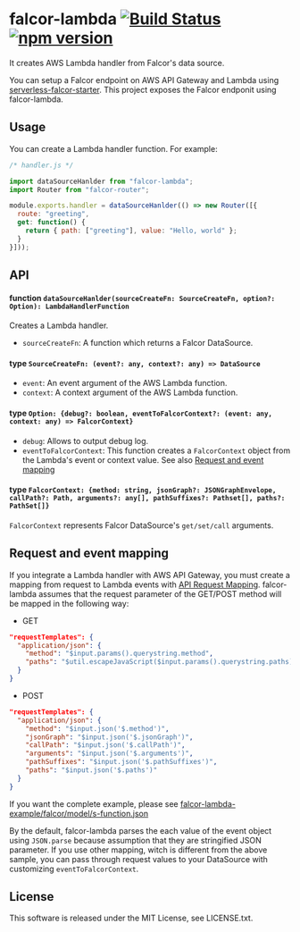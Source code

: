 # falcor-lambda [![Build Status](https://travis-ci.org/Quramy/falcor-lambda.svg?branch=master)](https://travis-ci.org/Quramy/falcor-lambda) [![npm version](https://badge.fury.io/js/falcor-lambda.svg)](https://badge.fury.io/js/falcor-lambda)

It creates AWS Lambda handler from Falcor's data source.

You can setup a Falcor endpoint on AWS API Gateway and Lambda using [serverless-falcor-starter](https://github.com/Quramy/serverless-falcor-starter). This project exposes the Falcor endponit using falcor-lambda.

## Usage

You can create a Lambda handler function. For example:

```js
/* handler.js */

import dataSourceHanlder from "falcor-lambda";
import Router from "falcor-router";

module.exports.handler = dataSourceHanlder(() => new Router([{
  route: "greeting",
  get: function() {
    return { path: ["greeting"], value: "Hello, world" };
  }
}]));
```

## API

#### function `dataSourceHanlder(sourceCreateFn: SourceCreateFn, option?: Option): LambdaHandlerFunction`

Creates a Lambda handler.

* `sourceCreateFn`: A function which returns a Falcor DataSource.

#### type `SourceCreateFn: (event?: any, context?: any) => DataSource`

* `event`: An event argument of the AWS Lambda function.
* `context`: A context argument of the AWS Lambda function.

#### type `Option: {debug?: boolean, eventToFalcorContext?: (event: any, context: any) => FalcorContext}`

* `debug`: Allows to output debug log.
* `eventToFalcorContext`: This function creates a `FalcorContext` object from the Lambda's event or context value. See also [Request and event mapping](#request-and-event-mapping)

#### type `FalcorContext: {method: string, jsonGraph?: JSONGraphEnvelope, callPath?: Path, arguments?: any[], pathSuffixes?: Pathset[], paths?: PathSet[]}`
`FalcorContext` represents Falcor DataSource's `get/set/call` arguments.

## Request and event mapping

If you integrate a Lambda handler with AWS API Gateway, you must create a mapping from request to Lambda events with [API Request Mapping](https://docs.aws.amazon.com/apigateway/latest/developerguide/api-gateway-mapping-template-reference.html). falcor-lambda assumes that the request parameter of the GET/POST method will be mapped in the following way:

* GET

```json
"requestTemplates": {
  "application/json": {
    "method": "$input.params().querystring.method",
    "paths": "$util.escapeJavaScript($input.params().querystring.paths)"
  }
}
```

* POST

```json
"requestTemplates": {
  "application/json": {
    "method": "$input.json('$.method')",
    "jsonGraph": "$input.json('$.jsonGraph')",
    "callPath": "$input.json('$.callPath')",
    "arguments": "$input.json('$.arguments')",
    "pathSuffixes": "$input.json('$.pathSuffixes')",
    "paths": "$input.json('$.paths')"
  }
}
```

If you want the complete example, please see [falcor-lambda-example/falcor/model/s-function.json](https://github.com/Quramy/falcor-lambda/blob/master/examples/falcor-lambda-example/falcor/model/s-function.json)

By the default, falcor-lambda parses the each value of the event object using `JSON.parse` because assumption that they are stringified JSON parameter. If you use other mapping, witch is different from the above sample, you can pass through request values to your DataSource with customizing `eventToFalcorContext`.

## License
This software is released under the MIT License, see LICENSE.txt.

